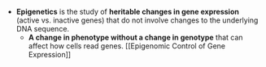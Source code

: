- **Epigenetics** is the study of **heritable changes in gene expression** (active vs. inactive genes) that do not involve changes to the underlying DNA sequence.
	- **A change in phenotype without a change in genotype** that can affect how cells read genes.
[[Epigenomic Control of Gene Expression]]
